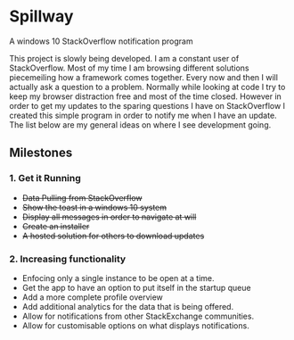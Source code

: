 # Spillway
A windows 10 StackOverflow notification program

This project is slowly being developed. I am a constant user of StackOverflow. Most of my time I am browsing different solutions piecemeiling how a framework comes together. Every now and then I will actually ask a question to a problem. Normally while looking at code I try to keep my browser distraction free and most of the time closed. However in order to get my updates to the sparing questions I have on StackOverflow I created this simple program in order to notify me when I have an update. The list below are my general ideas on where I see development going.

## Milestones

### 1. Get it Running
 - ~~Data Pulling from StackOverflow~~
 - ~~Show the toast in a windows 10 system~~
 - ~~Display all messages in order to navigate at will~~
 - ~~Create an installer~~
 - ~~A hosted solution for others to download updates~~

### 2. Increasing functionality
 - Enfocing only a single instance to be open at a time.
 - Get the app to have an option to put itself in the startup queue
 - Add a more complete profile overview
 - Add additional analytics for the data that is being offered. 
 - Allow for notifications from other StackExchange communities.
 - Allow for customisable options on what displays notifications.